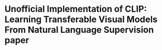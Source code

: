 # Unofficial Implementation of CLIP: Learning Transferable Visual Models From Natural Language Supervision paper
